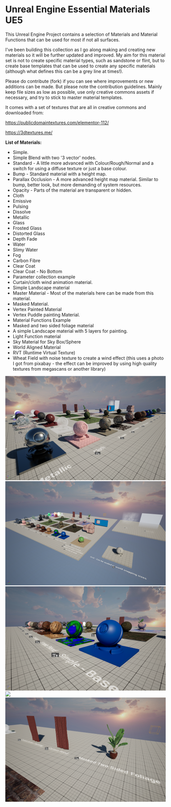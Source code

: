 # Unreal Engine Essential Materials UE5

This Unreal Engine Project contains a selection of Materials and Material Functions that can be used for most if not all surfaces.

I've been building this collection as I go along making and creating new materials so it will be further updated and improved. My aim for this material set is not to create specific material types, such as sandstone or flint, but to create base templates that can be used to create any specific materials (although what defines this can be a grey line at times!).

Please do contribute (fork) if you can see where improvements or new additions can be made. But please note the contribution guidelines. Mainly keep file sizes as low as possible, use only creative commons assets if necessary, and try to stick to master material templates.

It comes with a set of textures that are all in creative commons and downloaded from:

https://publicdomaintextures.com/elementor-112/

https://3dtextures.me/

**List of Materials:**

* Simple.
* Simple Blend with two '3 vector' nodes.
* Standard - A little more advanced with Colour/Rough/Normal and a switch for using a diffuse texture or just a base colour.
* Bump - Standard material with a height map.
* Parallax Occlusion - A more advanced height map material. Similar to bump, better look, but more demanding of system resources. 
* Opacity - Parts of the material are transparent or hidden.
* Cloth
* Emissive
* Pulsing
* Dissolve
* Metallic
* Glass
* Frosted Glass
* Distorted Glass
* Depth Fade
* Water
* Slimy Water
* Fog
* Carbon Fibre
* Clear Coat
* Clear Coat - No Bottom
* Parameter collection example
* Curtain/cloth wind animation material.
* Simple Landscape material
* Master Material - Most of the materials here can be made from this material.
* Masked Material.
* Vertex Painted Material
* Vertex Puddle painting Material.
* Material Functions Example
* Masked and two sided foliage material
* A simple Landscape material with 5 layers for painting. 
* Light Function material
* Sky Material for Sky Box/Sphere
* World Aligned Material
* RVT (Runtime Virtual Texture)
* Wheat Field with noise texture to create a wind effect (this uses a photo I got from pixabay - the effect can be improved by using high quality textures from megascans or another library)



![](https://github.com/motionforge/Unreal_Engine_Essential_Materials_UE5/blob/main/ScreenShots/Materials4.png)
![](https://github.com/motionforge/Unreal_Engine_Essential_Materials_UE5/blob/main/ScreenShots/Materials1.png)
![](https://github.com/motionforge/Unreal_Engine_Essential_Materials_UE5/blob/main/ScreenShots/Materials2.png)
![](https://github.com/motionforge/Unreal_Engine_Essential_Materials_UE5/blob/main/ScreenShots/Landscape.png)
![](https://github.com/motionforge/Unreal_Engine_Essential_Materials_UE5/blob/main/ScreenShots/Materials%203.jpg)
